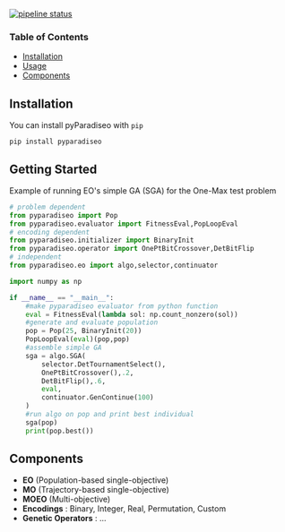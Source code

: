[![pipeline status](https://gitlab.inria.fr/paradiseo/pyparadiseo/badges/master/pipeline.svg)](https://gitlab.inria.fr/paradiseo/pyparadiseo/-/commits/master)

### Table of Contents
- [Installation](#installation)
- [Usage](#getting-started)
- [Components](#components)



## Installation

You can install pyParadiseo with `pip`

```console
pip install pyparadiseo
```

## Getting Started

Example of running EO's simple GA (SGA) for the One-Max test problem

```python
# problem dependent
from pyparadiseo import Pop
from pyparadiseo.evaluator import FitnessEval,PopLoopEval
# encoding dependent
from pyparadiseo.initializer import BinaryInit
from pyparadiseo.operator import OnePtBitCrossover,DetBitFlip
# independent
from pyparadiseo.eo import algo,selector,continuator

import numpy as np

if __name__ == "__main__":
    #make pyparadiseo evaluator from python function
    eval = FitnessEval(lambda sol: np.count_nonzero(sol))
    #generate and evaluate population
    pop = Pop(25, BinaryInit(20))
    PopLoopEval(eval)(pop,pop)
    #assemble simple GA
    sga = algo.SGA(
        selector.DetTournamentSelect(),
        OnePtBitCrossover(),.2,
        DetBitFlip(),.6,
        eval,
        continuator.GenContinue(100)
    )
    #run algo on pop and print best individual
    sga(pop)
    print(pop.best())
```

## Components
- **EO** (Population-based single-objective)
- **MO** (Trajectory-based single-objective)
- **MOEO** (Multi-objective)
- **Encodings** : Binary, Integer, Real, Permutation, Custom
- **Genetic Operators** : ...
